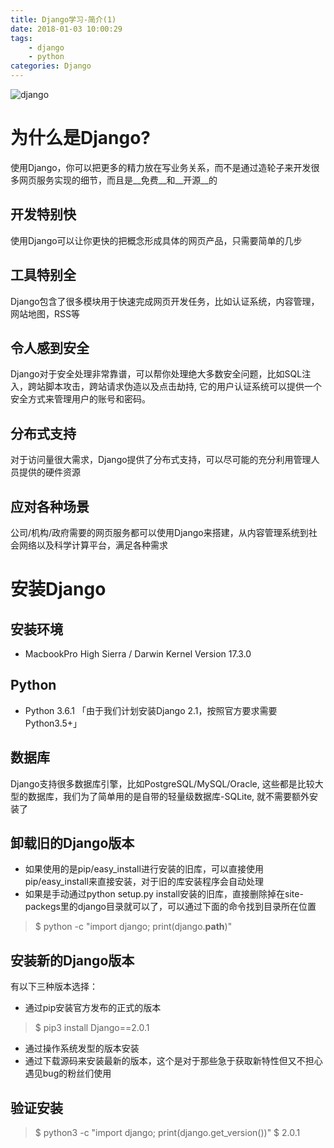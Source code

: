 ```yaml
---
title: Django学习-简介(1)
date: 2018-01-03 10:00:29
tags:
    - django
    - python 
categories: Django
---
```


![django](django.jpeg)

# 为什么是Django?

使用Django，你可以把更多的精力放在写业务关系，而不是通过造轮子来开发很多网页服务实现的细节，而且是__免费__和__开源__的

## 开发特别快

使用Django可以让你更快的把概念形成具体的网页产品，只需要简单的几步

## 工具特别全

Django包含了很多模块用于快速完成网页开发任务，比如认证系统，内容管理，网站地图，RSS等

## 令人感到安全

Django对于安全处理非常靠谱，可以帮你处理绝大多数安全问题，比如SQL注入，跨站脚本攻击，跨站请求伪造以及点击劫持, 它的用户认证系统可以提供一个安全方式来管理用户的账号和密码。

## 分布式支持

对于访问量很大需求，Django提供了分布式支持，可以尽可能的充分利用管理人员提供的硬件资源

## 应对各种场景
公司/机构/政府需要的网页服务都可以使用Django来搭建，从内容管理系统到社会网络以及科学计算平台，满足各种需求

# 安装Django

## 安装环境

* MacbookPro High Sierra / Darwin Kernel Version 17.3.0

## Python

* Python 3.6.1 「由于我们计划安装Django 2.1，按照官方要求需要Python3.5+」

## 数据库

Django支持很多数据库引擎，比如PostgreSQL/MySQL/Oracle, 这些都是比较大型的数据库，我们为了简单用的是自带的轻量级数据库-SQLite, 就不需要额外安装了

## 卸载旧的Django版本

* 如果使用的是pip/easy_install进行安装的旧库，可以直接使用pip/easy_install来直接安装，对于旧的库安装程序会自动处理
* 如果是手动通过python setup.py install安装的旧库，直接删除掉在site-packegs里的django目录就可以了，可以通过下面的命令找到目录所在位置
> $ python -c "import django; print(django.__path__)"

## 安装新的Django版本

有以下三种版本选择：

* 通过pip安装官方发布的正式的版本
> $ pip3 install Django==2.0.1

* 通过操作系统发型的版本安装
* 通过下载源码来安装最新的版本，这个是对于那些急于获取新特性但又不担心遇见bug的粉丝们使用

## 验证安装
> $ python3 -c "import django; print(django.get_version())"
> $ 2.0.1
